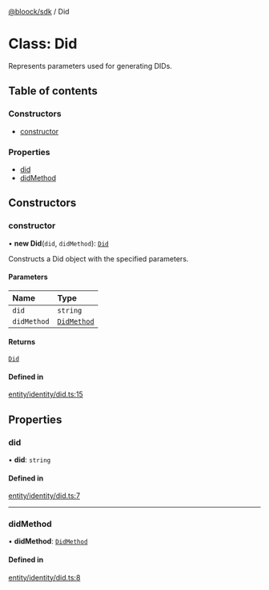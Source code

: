 [@bloock/sdk](../index.md) / Did

# Class: Did

Represents parameters used for generating DIDs.

## Table of contents

### Constructors

- [constructor](Did.md#constructor)

### Properties

- [did](Did.md#did)
- [didMethod](Did.md#didmethod)

## Constructors

### constructor

• **new Did**(`did`, `didMethod`): [`Did`](Did.md)

Constructs a Did object with the specified parameters.

#### Parameters

| Name | Type |
| :------ | :------ |
| `did` | `string` |
| `didMethod` | [`DidMethod`](../enums/DidMethod-1.md) |

#### Returns

[`Did`](Did.md)

#### Defined in

[entity/identity/did.ts:15](https://github.com/bloock/bloock-sdk/blob/8d532d6/languages/js/src/entity/identity/did.ts#L15)

## Properties

### did

• **did**: `string`

#### Defined in

[entity/identity/did.ts:7](https://github.com/bloock/bloock-sdk/blob/8d532d6/languages/js/src/entity/identity/did.ts#L7)

___

### didMethod

• **didMethod**: [`DidMethod`](../enums/DidMethod-1.md)

#### Defined in

[entity/identity/did.ts:8](https://github.com/bloock/bloock-sdk/blob/8d532d6/languages/js/src/entity/identity/did.ts#L8)
